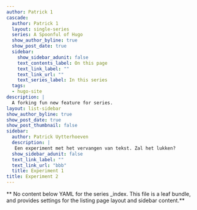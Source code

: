 ```yaml
---
author: Patrick 1
cascade:
  author: Patrick 1
  layout: single-series
  series: A Spoonful of Hugo
  show_author_byline: true
  show_post_date: true
  sidebar:
    show_sidebar_adunit: false
    text_contents_label: On this page
    text_link_label: ""
    text_link_url: ""
    text_series_label: In this series
  tags:
  - hugo-site
description: |
  A forking fun new feature for series.
layout: list-sidebar
show_author_byline: true
show_post_date: true
show_post_thumbnail: false
sidebar:
  author: Patrick Uytterhoeven
  description: |
   Een experiment met het vervangen van tekst. Zal het lukken?
  show_sidebar_adunit: false
  text_link_label: ""
  text_link_url: "bbb"
  title: Experiment 1
title: Experiment 2
---
```


** No content below YAML for the series _index. This file is a leaf bundle, and provides settings for the listing page layout and sidebar content.**